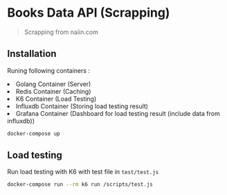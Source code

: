 # Books Data API (Scrapping)
> Scrapping from naiin.com


## Installation
Runing following containers :
<li>Golang Container (Server) </li>
<li>Redis Container (Caching) </li>
<li>K6 Container (Load Testing) </li>
<li>Influxdb Container (Storing load testing result) </li>
<li>Grafana Container (Dashboard for load testing result (include data from influxdb)) </li>

```sh
docker-compose up
```

## Load testing
Run load testing with K6 with test file in `test/test.js`
```sh
docker-compose run --rm k6 run /scripts/test.js
```

